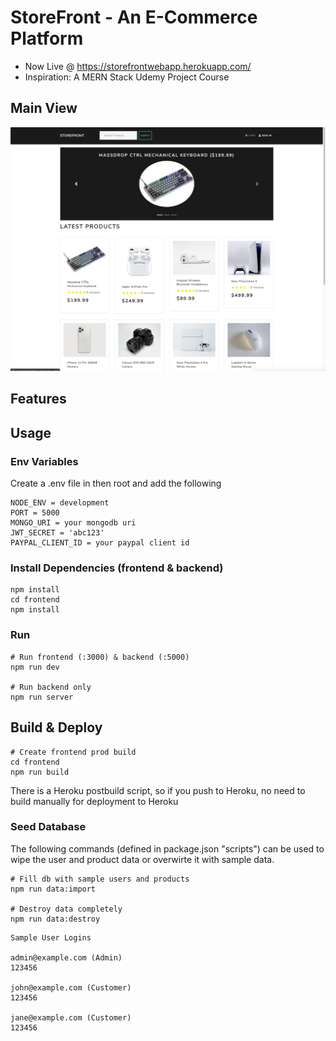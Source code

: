 # StoreFront - An E-Commerce Platform

- Now Live @ https://storefrontwebapp.herokuapp.com/
- Inspiration: A MERN Stack Udemy Project Course

## Main View
![screenshot](https://github.com/bzia/StoreFront/blob/master/storefrontPic.png)
## Features

## Usage

### Env Variables

Create a .env file in then root and add the following

```
NODE_ENV = development
PORT = 5000
MONGO_URI = your mongodb uri
JWT_SECRET = 'abc123'
PAYPAL_CLIENT_ID = your paypal client id
```

### Install Dependencies (frontend & backend)

```
npm install
cd frontend
npm install
```

### Run

```
# Run frontend (:3000) & backend (:5000)
npm run dev

# Run backend only
npm run server
```

## Build & Deploy

```
# Create frontend prod build
cd frontend
npm run build
```

There is a Heroku postbuild script, so if you push to Heroku, no need to build manually for deployment to Heroku

### Seed Database

The following commands (defined in package.json "scripts") can be used to wipe the user and product data or overwirte it with sample data.

```
# Fill db with sample users and products
npm run data:import

# Destroy data completely
npm run data:destroy
```

```
Sample User Logins

admin@example.com (Admin)
123456

john@example.com (Customer)
123456

jane@example.com (Customer)
123456
```
